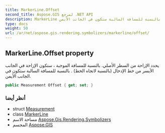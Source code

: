```yaml
---
title: MarkerLine.Offset
second_title: Aspose.GIS لمرجع .NET API
description: MarkerLine ملكية. يحدد الإزاحة من السطر الأصلي. بالنسبة للمسافة الموجبة  ستكون الإزاحة في الجانب الأيسر من خط الإدخال بالنسبة لاتجاه الخط . بالنسبة للمسافة السالبة ستكون في الجانب الأيمن.
type: docs
weight: 50
url: /ar/net/aspose.gis.rendering.symbolizers/markerline/offset/
---
```

## MarkerLine.Offset property

يحدد الإزاحة من السطر الأصلي. بالنسبة للمسافة الموجبة ، ستكون الإزاحة في الجانب الأيسر من خط الإدخال (بالنسبة لاتجاه الخط) . بالنسبة للمسافة السالبة ستكون في الجانب الأيمن.

```csharp
public Measurement Offset { get; set; }
```

### أنظر أيضا

* struct [Measurement](../../../aspose.gis.rendering/measurement/)
* class [MarkerLine](../)
* مساحة الاسم [Aspose.Gis.Rendering.Symbolizers](../../markerline/)
* المجسم [Aspose.GIS](../../../)


